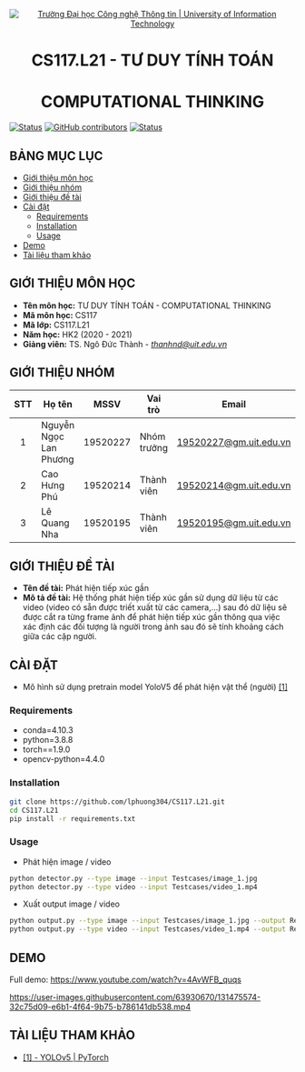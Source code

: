 <!-- Banner -->
<p align="center">
  <a href="https://www.uit.edu.vn/" title="Trường Đại học Công nghệ Thông tin" style="border: none;">
    <img src="https://i.imgur.com/WmMnSRt.png" alt="Trường Đại học Công nghệ Thông tin | University of Information Technology">
  </a>
</p>

<!-- Title -->
<h1 align="center"><b>CS117.L21 - TƯ DUY TÍNH TOÁN</b></h1>
<h1 align="center"><b>COMPUTATIONAL THINKING</b></h1>

[![Status](https://img.shields.io/badge/status-woking-brightgreen?style=flat-square)](https://github.com/lphuong304/CS117.L21)
[![GitHub contributors](https://img.shields.io/github/contributors/lphuong304/CS117.L21?style=flat-square)](https://github.com/lphuong304/CS117.L21/graphs/contributors)
[![Status](https://img.shields.io/badge/language-python-green?style=flat-square)](https://github.com/lphuong304/CS117.L21)

## BẢNG MỤC LỤC
* [Giới thiệu môn học](#giới-thiệu-môn-học)
* [Giới thiệu nhóm](#giới-thiệu-nhóm)
* [Giới thiệu đề tài](#giới-thiệu-đề-tài)
* [Cài đặt](#cài-đặt)
    - [Requirements](#requirements)
    - [Installation](#installation)
    - [Usage](#usage)
* [Demo](#demo)
* [Tài liệu tham khảo](#tài-liệu-tham-khảo)

## GIỚI THIỆU MÔN HỌC
* **Tên môn học:** TƯ DUY TÍNH TOÁN - COMPUTATIONAL THINKING
* **Mã môn học:** CS117
* **Mã lớp:** CS117.L21
* **Năm học:** HK2 (2020 - 2021)
* **Giảng viên:** TS. Ngô Đức Thành - *thanhnd@uit.edu.vn*

## GIỚI THIỆU NHÓM
| STT | Họ tên | MSSV | Vai trò | Email | Github | Facebook |
| :---: | --- | --- | --- | --- | --- | --- |
| 1 | Nguyễn Ngọc Lan Phương | 19520227 | Nhóm trưởng | 19520227@gm.uit.edu.vn | [lphuong304](https://github.com/lphuong304) | [phuwowngnef](https://www.facebook.com/phuwowngnef) |
| 2 | Cao Hưng Phú | 19520214 | Thành viên | 19520214@gm.uit.edu.vn | [caohungphu](https://github.com/caohungphu) | [caohungphuvn](https://www.facebook.com/caohungphuvn) |
| 3 | Lê Quang Nha | 19520195 | Thành viên | 19520195@gm.uit.edu.vn | [nhalq](https://github.com/nhalq) | [qnhane](https://www.facebook.com/qnhane) |

## GIỚI THIỆU ĐỀ TÀI
* **Tên đề tài:** Phát hiện tiếp xúc gần
* **Mô tả đề tài:** Hệ thống phát hiện tiếp xúc gần sử dụng dữ liệu từ các video (video có sẵn được triết xuất từ các camera,...) sau đó dữ liệu sẽ được cắt ra từng frame ảnh để phát hiện tiếp xúc gần thông qua việc xác định các đối tượng là người trong ảnh sau đó sẽ tính khoảng cách giữa các cặp người.

## CÀI ĐẶT
- Mô hình sử dụng pretrain model YoloV5 để phát hiện vật thể (người) [[1]](#tài-liệu-tham-khảo)

### Requirements
- conda=4.10.3
- python=3.8.8
- torch==1.9.0
- opencv-python=4.4.0

### Installation
```sh
git clone https://github.com/lphuong304/CS117.L21.git
cd CS117.L21
pip install -r requirements.txt
```

### Usage
- Phát hiện image / video
```sh
python detector.py --type image --input Testcases/image_1.jpg
python detector.py --type video --input Testcases/video_1.mp4
```
- Xuất output image / video
```sh
python output.py --type image --input Testcases/image_1.jpg --output Results/image_1.jpg
python output.py --type video --input Testcases/video_1.mp4 --output Results/video_1.avi
```

## DEMO
Full demo: https://www.youtube.com/watch?v=4AvWFB_quqs

https://user-images.githubusercontent.com/63930670/131475574-32c75d09-e6b1-4f64-9b75-b786141db538.mp4

## TÀI LIỆU THAM KHẢO
- [[1] - YOLOv5 | PyTorch](https://pytorch.org/hub/ultralytics_yolov5/)
